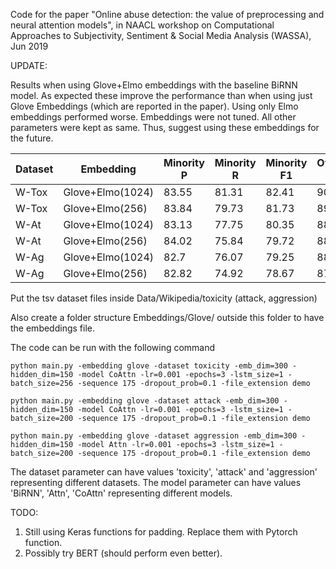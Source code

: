 Code for the paper "Online abuse detection: the value of preprocessing and neural attention models", in NAACL workshop on Computational Approaches to Subjectivity, Sentiment & Social Media Analysis (WASSA), Jun 2019

UPDATE:

Results when using Glove+Elmo embeddings with the baseline BiRNN model. As expected these improve the performance than when using just Glove Embeddings (which are reported in the paper). Using only Elmo embeddings performed worse. Embeddings were not tuned. All other parameters were kept as same. Thus, suggest using these embeddings for the future.

Dataset | Embedding | Minority P | Minority R | Minority F1 | Overall F1 
--- | --- | --- | --- |--- |--- 
W-Tox | Glove+Elmo(1024) | 83.55 | 81.31 | 82.41 | 90.29
W-Tox | Glove+Elmo(256) | 83.84 | 79.73 | 81.73 | 89.94
W-At | Glove+Elmo(1024) | 83.13 | 77.75 | 80.35 | 88.93
W-At | Glove+Elmo(256) | 84.02 | 75.84 | 79.72 | 88.64
W-Ag | Glove+Elmo(1024) | 82.7 | 76.07 | 79.25 | 88.21
W-Ag | Glove+Elmo(256) | 82.82 | 74.92 | 78.67 | 87.91

Put the tsv dataset files inside Data/Wikipedia/toxicity (attack, aggression)

Also create a folder structure Embeddings/Glove/ outside this folder to have the embeddings file. 

The code can be run with the following command

```
python main.py -embedding glove -dataset toxicity -emb_dim=300 -hidden_dim=150 -model CoAttn -lr=0.001 -epochs=3 -lstm_size=1 -batch_size=256 -sequence 175 -dropout_prob=0.1 -file_extension demo

python main.py -embedding glove -dataset attack -emb_dim=300 -hidden_dim=150 -model CoAttn -lr=0.001 -epochs=3 -lstm_size=1 -batch_size=200 -sequence 175 -dropout_prob=0.1 -file_extension demo

python main.py -embedding glove -dataset aggression -emb_dim=300 -hidden_dim=150 -model Attn -lr=0.001 -epochs=3 -lstm_size=1 -batch_size=200 -sequence 175 -dropout_prob=0.1 -file_extension demo
```

The dataset parameter can have values 'toxicity', 'attack' and 'aggression' representing different datasets.
The model parameter can have values 'BiRNN', 'Attn', 'CoAttn' representing different models.

TODO:
1) Still using Keras functions for padding. Replace them with Pytorch function.
2) Possibly try BERT (should perform even better).
